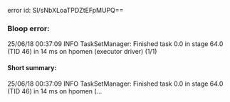 error id: SI/sNbXLoaTPDZtEFpMUPQ==
### Bloop error:

25/06/18 00:37:09 INFO TaskSetManager: Finished task 0.0 in stage 64.0 (TID 46) in 14 ms on hpomen (executor driver) (1/1)
#### Short summary: 

25/06/18 00:37:09 INFO TaskSetManager: Finished task 0.0 in stage 64.0 (TID 46) in 14 ms on hpomen (...